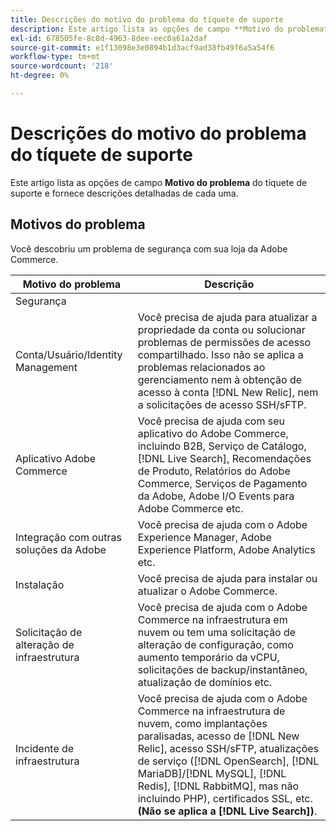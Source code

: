 ```yaml
---
title: Descrições do motivo do problema do tíquete de suporte
description: Este artigo lista as opções de campo **Motivo do problema** do tíquete de suporte e fornece descrições detalhadas de cada uma.
exl-id: 678505fe-8c8d-4963-8dee-eec0a61a2daf
source-git-commit: e1f13098e3e0894b1d3acf9ad38fb49f6a5a54f6
workflow-type: tm+mt
source-wordcount: '218'
ht-degree: 0%

---
```


# Descrições do motivo do problema do tíquete de suporte

Este artigo lista as opções de campo **Motivo do problema** do tíquete de suporte e fornece descrições detalhadas de cada uma.

## Motivos do problema

<table class="tg">
<thead>
  <tr>
    <th><span style="font-weight:bold;font-style:normal">Motivo do problema</span></th>
    <th><span style="font-weight:700;font-style:normal">Descrição</span></th>
  </tr>
</thead>
<tbody>
  <tr>
    <td>Segurança</td>
    Você descobriu um problema de segurança com sua loja da Adobe Commerce.</td>
  </tr>
  <tr>
    <td>Conta/Usuário/Identity Management</td>
    <td>Você precisa de ajuda para atualizar a propriedade da conta ou solucionar problemas de permissões de acesso compartilhado. Isso não se aplica a problemas relacionados ao gerenciamento nem à obtenção de acesso à conta [!DNL New Relic], nem a solicitações de acesso SSH/sFTP.</td>
  </tr>
  <tr>
    <td>Aplicativo Adobe Commerce</td>
    <td>Você precisa de ajuda com seu aplicativo do Adobe Commerce, incluindo B2B, Serviço de Catálogo, [!DNL Live Search], Recomendações de Produto, Relatórios do Adobe Commerce, Serviços de Pagamento da Adobe, Adobe I/O Events para Adobe Commerce etc.</td>
  </tr>
  <tr>
    <td>Integração com outras soluções da Adobe</td>
    <td>Você precisa de ajuda com o Adobe Experience Manager, Adobe Experience Platform, Adobe Analytics etc.</td>
  </tr>
  <tr>
    <td>Instalação</td>
    <td>Você precisa de ajuda para instalar ou atualizar o Adobe Commerce.</td>
  </tr>
  <tr>
    <td>Solicitação de alteração de infraestrutura</td>
    <td>Você precisa de ajuda com o Adobe Commerce na infraestrutura em nuvem ou tem uma solicitação de alteração de configuração, como aumento temporário da vCPU, solicitações de backup/instantâneo, atualização de domínios etc.</td>
  </tr>
  <tr>
    <td>Incidente de infraestrutura</td>
    <td>Você precisa de ajuda com o Adobe Commerce na infraestrutura de nuvem, como implantações paralisadas, acesso de [!DNL New Relic], acesso SSH/sFTP, atualizações de serviço ([!DNL OpenSearch], [!DNL MariaDB]/[!DNL MySQL], [!DNL Redis], [!DNL RabbitMQ], mas não incluindo PHP), certificados SSL, etc.<strong> (Não se aplica a [!DNL Live Search])</strong>.</td>
  </tr>  
</tbody>
</table>
